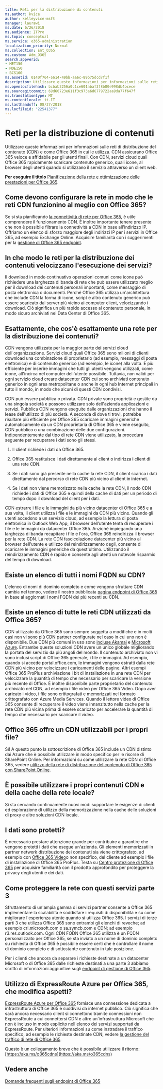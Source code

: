 ```yaml
---
title: Reti per la distribuzione di contenuti
ms.author: kvice
author: kelleyvice-msft
manager: laurawi
ms.date: 6/26/2018
ms.audience: ITPro
ms.topic: conceptual
ms.service: o365-administration
localization_priority: Normal
ms.collection: Ent_O365
ms.custom: Adm_O365
search.appverid:
- MET150
- MOE150
- BCS160
ms.assetid: 0140f704-6614-49bb-aa6c-89b75dcd7f1f
description: Utilizzare queste informazioni per informazioni sulle reti di distribuzione del contenuto (CDN) e come Office 365 in cui le utilizza. CDN assicurano Office 365 veloce e affidabile per gli utenti finali. Con CDN, servizi cloud quali Office 365 rapidamente scaricare contenuto generico, quali icone, al browser degli utenti quando si utilizzano il servizio attraverso un client web.
ms.openlocfilehash: bcbab3256a0c1ce601abaf3f8b80e998db4bcece
ms.sourcegitcommit: 69d60723e611f3c973a6d6779722aa9da77f647f
ms.translationtype: MT
ms.contentlocale: it-IT
ms.lasthandoff: 08/27/2018
ms.locfileid: "22541377"
---
```

# <a name="content-delivery-networks"></a>Reti per la distribuzione di contenuti

Utilizzare queste informazioni per informazioni sulle reti di distribuzione del contenuto (CDN) e come Office 365 in cui le utilizza. CDN assicurano Office 365 veloce e affidabile per gli utenti finali. Con CDN, servizi cloud quali Office 365 rapidamente scaricare contenuto generico, quali icone, al browser degli utenti quando si utilizzano il servizio attraverso un client web.
  
 **Per eseguire il titolo** [Pianificazione della rete e ottimizzazione delle prestazioni per Office 365](https://aka.ms/tune).
  
## <a name="how-should-i-set-up-my-network-so-that-cdns-work-best-with-office-365"></a>Come devono configurare la rete in modo che le reti CDN funzionino al meglio con Office 365?

Se si sta pianificando [la connettività di rete per Office 365](network-connectivity.md), è utile comprendere il funzionamento CDN. È inoltre importante tenere presente che non è possibile filtrare la connettività a CDN in base all'indirizzo IP. Offriamo un elenco di sforzo maggiore degli indirizzi IP per i servizi in Office 365, ad esempio Exchange Online. Acquisire familiarità con i suggerimenti per la [gestione di Office 365 endpoint](https://support.office.com/article/99cab9d4-ef59-4207-9f2b-3728eb46bf9a).
  
## <a name="how-do-cdns-make-services-work-faster"></a>In che modo le reti per la distribuzione dei contenuti velocizzano l'esecuzione dei servizi?

Il download in modo continuativo operazioni comuni come icone può richiedere una larghezza di banda di rete che può essere utilizzato meglio per il download dei contenuti personali importanti, come messaggio di posta elettronica o documenti. Perché Office 365 utilizza un'architettura che include CDN la forma di icone, script e altro contenuto generico può essere scaricato dal server più vicino ai computer client, velocizzando i download. Ciò significa un più rapido accesso al contenuto personale, in modo sicuro archiviati nei Data Center di Office 365.
  
## <a name="what-exactly-is-a-cdn"></a>Esattamente, che cos'è esattamente una rete per la distribuzione dei contenuti?

CDN vengono utilizzate per la maggior parte dei servizi cloud dell'organizzazione. Servizi cloud quali Office 365 sono milioni di clienti download una combinazione di proprietario (ad esempio, messaggi di posta elettronica) e di contenuto generico (ad esempio, le icone) alla volta. È più efficiente per inserire immagini che tutti gli utenti vengono utilizzati, come icone, all'incirca nel computer dell'utente possibile. Tuttavia, non validi per ogni servizio cloud creare datacenter CDN cui sono archiviati contenuto generico in ogni area metropolitane o anche in ogni hub Internet principali in tutto il mondo, in modo che alcuni di questi CDN condivisi.
  
CDN può essere pubblica o privata. CDN private sono proprietà e gestite da una singola società e possono utilizzare solo dell'azienda applicazioni e servizi. Pubblica CDN vengono eseguite dalle organizzazioni che hanno il lease dell'utilizzo di più società. A seconda di dove ti trovi, potrebbe risultare più efficiente per Office 365 scaricare immagini generiche automaticamente da un CDN proprietaria di Office 365 e viene eseguito, CDN pubblico o una combinazione delle due configurazioni. Indipendentemente dal tipo di rete CDN viene utilizzato, la procedura seguente per recuperare i dati sono gli stessi.
  
1. Il client richiede i dati da Office 365.

2. Office 365 restituisce i dati direttamente al client o indirizza i client di una rete CDN.

3. Se i dati sono già presente nella cache la rete CDN, il client scarica i dati direttamente dal percorso di rete CDN più vicino al client in internet.

4. Se i dati non viene memorizzato nella cache la rete CDN, il nodo CDN richiede i dati di Office 365 e quindi della cache di dati per un periodo di tempo dopo il download del client per i dati.

CDN estrarre i file e le immagini da più vicino datacenter di Office 365 e a sua volta, il client utilizza i file e le immagini da CDN più vicino. Quando gli utenti accedono a un servizio cloud, ad esempio la lettura di posta elettronica in Outlook Web App, il browser dell'utente tenta di recuperare i file e le immagini da datacenter Office 365. Anziché impiegando una larghezza di banda recapitare i file e l'ora, Office 365 reindirizza il browser per la rete CDN. La rete CDN fascicolazione datacenter più vicino al browser dell'utente e utilizzo del reindirizzamento degli, consente di scaricare le immagini generiche da quest'ultimo. Utilizzando il reindirizzamento CDN è rapido e consente agli utenti un notevole risparmio del tempo di download.
  
## <a name="is-there-a-list-of-all-the-fqdns-that-leverage-cdns"></a>Esiste un elenco di tutti i nomi FQDN su CDN?

L'elenco di nomi di dominio completo e come vengono sfruttare CDN cambia nel tempo, vedere il nostro pubblicata [pagina endpoint di Office 365](https://go.microsoft.com/fwlink/p/?LinkID=293744) in base al aggiornati i nomi FQDN dei più recenti su CDN.
  
## <a name="is-there-a-list-of-all-the-cdns-that-office-365-uses"></a>Esiste un elenco di tutte le reti CDN utilizzati da Office 365?

CDN utilizzato da Office 365 sono sempre soggetta a modifiche e in molti casi non vi sono più CDN partner configurate nel caso in cui uno non è disponibile. Due CDN più comuni in uso sono [incluse Akamai](https://www.akamai.com/us/en/cdn.jsp) e [Microsoft Azure](https://azure.microsoft.com/documentation/services/cdn/). Entrambe queste soluzioni CDN avere un unico globale migliorando la portata del servizio da più angoli del mondo. Il contenuto archiviato non vi sono inclusi script di Office 365 generale, i file e immagini. Ad esempio, quando si accede portal.office.com, le immagini vengono estratti dalla rete CDN più vicino per velocizzare i caricamenti delle pagine. Altri esempi Office 365 ProPlus archiviazione i bit di installazione in una rete CDN per velocizzare la quantità di tempo che necessario per scaricare la versione più recente di Office. È inoltre disponibile parte proprietario del contenuto archiviato nel CDN, ad esempio i file video per Office 365 Video. Dopo aver caricato i video, i file sono crittografati e memorizzati nel formato crittografato con Azure Media Services. Quando il lettore video di Office 365 consente di recuperare il video viene innanzitutto nella cache per la rete CDN più vicina prima di essere scaricato per accelerare la quantità di tempo che necessario per scaricare il video.
  
## <a name="does-office-365-offer-a-cdn-that-i-can-use-for-my-own-files"></a>Office 365 offre un CDN utilizzabili per i propri file?

Sì! A questo punto la sottoscrizione di Office 365 include un CDN distinto dai Azure che è possibile utilizzare in modo specifico per le risorse di SharePoint Online. Per informazioni su come utilizzare la rete CDN di Office 365, vedere [utilizzo della rete di distribuzione del contenuto di Office 365 con SharePoint Online](use-office-365-cdn-with-spo.md).
  
## <a name="can-i-use-my-own-cdn-and-cache-content-on-my-local-network"></a>È possibile utilizzare i propri contenuti CDN e della cache della rete locale?

Si sta cercando continuamente nuovi modi supportare le esigenze di clienti ed esplorazione di utilizzo della memorizzazione nella cache delle soluzioni di proxy e altre soluzioni CDN locale.
  
## <a name="is-my-data-safe"></a>I dati sono protetti?

È necessario prestare attenzione grande per contribuire a garantire che vengono protetti i dati che esegue un'azienda. Gli elementi memorizzati in partner network distribuzione dei contenuti sia viene crittografato. ad esempio con [Office 365 Video](https://support.office.com/article/2bed67a1-4052-49ff-a4ce-b7e6530eb98e)o non specifico, del cliente ad esempio i file di installazione di Office 365 ProPlus. Testa su [Centro protezione di Office 365](https://go.microsoft.com/fwlink/p/?LinkId=397383) per acquisire familiarità con il prodotto approfondito per proteggere la privacy degli utenti e dei dati.
  
## <a name="how-can-i-secure-my-network-with-all-these-3rd-party-services"></a>Come proteggere la rete con questi servizi parte 3

Sfruttamento di un'ampia gamma di servizi partner consente a Office 365 implementare la scalabilità e soddisfare i requisiti di disponibilità e su come migliorare l'esperienza utente quando si utilizza Office 365. I servizi di terze parti 3 che utilizza Office 365 sono entrambi gli elenchi di revoche; ad esempio crl.microsoft.com o sa.symcb.com e CDN; ad esempio r3.res.outlook.com. Ogni CDN FQDN Office 365 utilizza è un FQDN personalizzato per Office 365, se sta inviato a un nome di dominio completo su richiesta di Office 365 è possibile essere certi che è controllare il nome di dominio completo e di sottostante contenuto in tale posizione.
  
Per i clienti che ancora da separare i richieste destinate a un datacenter Microsoft o di Office 365 dalle richieste destinati a una parte 3 abbiamo scritto di informazioni aggiuntive sugli [endpoint di gestione di Office 365](https://support.office.com/article/99cab9d4-ef59-4207-9f2b-3728eb46bf9a).
  
## <a name="im-using-azure-expressroute-for-office-365-does-that-change-things"></a>Utilizzo di ExpressRoute Azure per Office 365, che modifica aspetti?

[ExpressRoute Azure per Office 365](azure-expressroute.md) fornisce una connessione dedicata a infrastruttura di Office 365 è suddivisi da internet pubblico. Ciò significa che sarà ancora necessario client si connettono tramite connessioni non ExpressRoute a cui connettersi CDN e altre un'infrastruttura Microsoft che non è incluso in modo esplicito nell'elenco dei servizi supportati da ExpressRoute. Per ulteriori informazioni su come instradare il traffico specifico, ad esempio le richieste destinate CDN, vedere [la gestione del traffico di rete di Office 365](routing-with-expressroute.md).
  
Questo è un collegamento breve che è possibile utilizzare il ritorno:[https://aka.ms/o365cdns](https://aka.ms/o365cdns)
  
## <a name="see-also"></a>Vedere anche

[Domande frequenti sugli endpoint di Office 365](https://support.office.com/article/d4088321-1c89-4b96-9c99-54c75cae2e6d)

